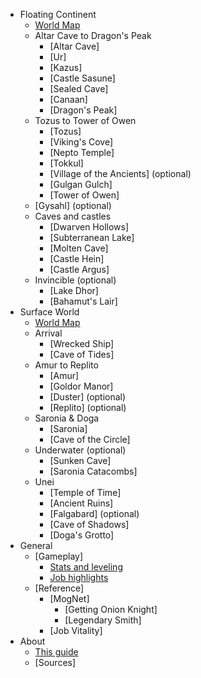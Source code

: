 * Floating Continent
  * [World Map](floating_continent)
  * Altar Cave to Dragon's Peak
    * [Altar Cave]
    * [Ur]
    * [Kazus]
    * [Castle Sasune]
    * [Sealed Cave]
    * [Canaan]
    * [Dragon's Peak]
  * Tozus to Tower of Owen
    * [Tozus]
    * [Viking's Cove]
    * [Nepto Temple]
    * [Tokkul]
    * [Village of the Ancients] (optional)
    * [Gulgan Gulch]
    * [Tower of Owen]
  * [Gysahl] (optional)
  * Caves and castles
    * [Dwarven Hollows]
    * [Subterranean Lake]
    * [Molten Cave]
    * [Castle Hein]
    * [Castle Argus]
  * Invincible (optional)
    * [Lake Dhor]
    * [Bahamut's Lair]
* Surface World
  * [World Map](surface_world)
  * Arrival
    * [Wrecked Ship]
    * [Cave of Tides]
  * Amur to Replito
    * [Amur]
    * [Goldor Manor]
    * [Duster] (optional)
    * [Replito] (optional)
  * Saronia & Doga
    * [Saronia]
    * [Cave of the Circle]
  * Underwater (optional)
    * [Sunken Cave]
    * [Saronia Catacombs]
  * Unei
    * [Temple of Time]
    * [Ancient Ruins]
    * [Falgabard] (optional)
    * [Cave of Shadows]
    * [Doga's Grotto]
* General
  * [Gameplay]
    * [Stats and leveling](gameplay_stats)
    * [Job highlights](gameplay_jobs)
  * [Reference]
    * [MogNet]
      * [Getting Onion Knight]
      * [Legendary Smith]
    * [Job Vitality]
* About
  * [This guide](about)
  * [Sources]